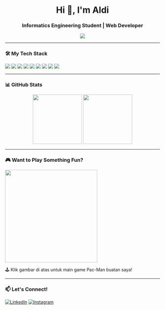 <h1 align="center">Hi 👋, I'm Aldi</h1>
<h3 align="center">Informatics Engineering Student | Web Developer</h3>

<p align="center">
  <img src="https://readme-typing-svg.herokuapp.com?font=Fira+Code&size=22&pause=1000&center=true&vCenter=true&width=440&lines=Welcome+to+my+GitHub!;I'm+a+creative+problem+solver" />
</p>

---

### 🛠️ My Tech Stack
<p align="left">
  <img src="https://img.shields.io/badge/Laravel-F55247?style=for-the-badge&logo=laravel&logoColor=white"/>
  <img src="https://img.shields.io/badge/C++-00599C?style=for-the-badge&logo=c%2b%2b&logoColor=white"/>
  <img src="https://img.shields.io/badge/Java-ED8B00?style=for-the-badge&logo=java&logoColor=white"/>
  <img src="https://img.shields.io/badge/HTML5-E34F26?style=for-the-badge&logo=html5&logoColor=white"/>
  <img src="https://img.shields.io/badge/CSS3-1572B6?style=for-the-badge&logo=css3&logoColor=white"/>
  <img src="https://img.shields.io/badge/JavaScript-F7DF1E?style=for-the-badge&logo=javascript&logoColor=black"/>
  <img src="https://img.shields.io/badge/Kotlin-0095D5?style=for-the-badge&logo=kotlin&logoColor=white"/>
  <img src="https://img.shields.io/badge/PHP-777BB4?style=for-the-badge&logo=php&logoColor=white"/>
  <img src="https://img.shields.io/badge/React-20232A?style=for-the-badge&logo=react&logoColor=61DAFB"/>
</p>


---

### 📊 GitHub Stats
<p align="center">
  <img src="https://github-readme-stats.vercel.app/api?username=rafi123&show_icons=true&theme=radical" height="160">
  <img src="https://github-readme-stats.vercel.app/api/top-langs/?username=rafi123&layout=compact&theme=radical" height="160">
</p>

---

### 🎮 Want to Play Something Fun?

<a href="https://rafi123.github.io/pacman-game/" target="_blank">
  <img src="https://raw.githubusercontent.com/rajput2107/rajput2107/master/pacman.gif" width="300px" />
</a>

🕹️ Klik gambar di atas untuk main game Pac-Man buatan saya!

---

### 📫 Let's Connect!
[![LinkedIn](https://img.shields.io/badge/LinkedIn-blue?style=for-the-badge&logo=linkedin&logoColor=white)](https://linkedin.com/in/rafi123)
[![Instagram](https://img.shields.io/badge/Instagram-E4405F?style=for-the-badge&logo=instagram&logoColor=white)](https://instagram.com/rafi.dev)

